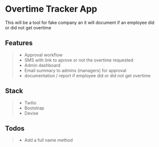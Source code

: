 # Overtime Tracker App

This will be a tool for fake company an it will document if an employee did or did not get overtime

## Features 

>* Approval workflow
>* SMS with link to aprove or not the overtime requested 
>* Admin dashboard
>* Email summary to admins (managers) for approval
>* documentation / report if employee did or did not get overtime

## Stack

>* Twilio
>* Bootstrap
>* Devise

## Todos
>* Add a full name method

 
